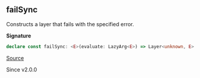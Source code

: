 ## failSync

Constructs a layer that fails with the specified error.

**Signature**

```ts
declare const failSync: <E>(evaluate: LazyArg<E>) => Layer<unknown, E>
```

[Source](https://github.com/Effect-TS/effect/tree/main/packages/effect/src/Layer.ts#L329)

Since v2.0.0